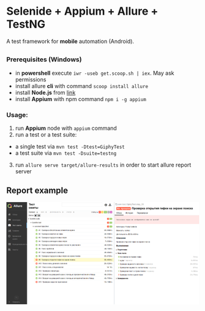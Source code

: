 # Selenide + Appium + Allure + TestNG
A test framework for **mobile** automation (Android).
##
### Prerequisites (Windows)
* in **powershell** execute `iwr -useb get.scoop.sh | iex`. May ask permissions
* install allure **cli** with command `scoop install allure`
* install **Node.js** from [link][link]
* install **Appium** with npm command `npm i -g appium`

### Usage:
1. run **Appium** node with `appium` command
2. run a test or a test suite:
* a single test via `mvn test -Dtest=GiphyTest`
* a test suite via `mvn test -Dsuite=testng`
3. run `allure serve target/allure-results` in order to start allure report server
##
## Report example
![report example](src/test/resources/report_example.png)

[link]: https://nodejs.org/en/